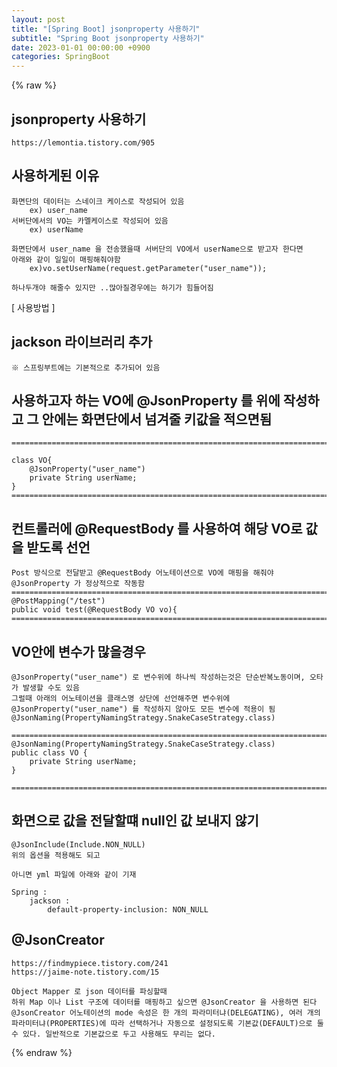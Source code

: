 ```yaml
---  
layout: post  
title: "[Spring Boot] jsonproperty 사용하기"  
subtitle: "Spring Boot jsonproperty 사용하기"  
date: 2023-01-01 00:00:00 +0900  
categories: SpringBoot  
---  
```

{% raw %}  
## jsonproperty 사용하기  
  
	https://lemontia.tistory.com/905  
  
## 사용하게된 이유  
	화면단의 데이터는 스네이크 케이스로 작성되어 있음  
		ex) user_name  
	서버단에서의 VO는 카멜케이스로 작성되어 있음  
		ex) userName  
  
	화면단에서 user_name 을 전송했을때 서버단의 VO에서 userName으로 받고자 한다면  
	아래와 같이 일일이 매핑해줘야함  
		ex)vo.setUserName(request.getParameter("user_name"));  
  
	하나두개야 해줄수 있지만 ..많아질경우에는 하기가 힘들어짐  
  
[ 사용방법 ]  
  
## jackson 라이브러리 추가  
	※ 스프링부트에는 기본적으로 추가되어 있음  
  
## 사용하고자 하는 VO에 @JsonProperty 를 위에 작성하고 그 안에는 화면단에서 넘겨줄 키값을 적으면됨  
  
	=================================================================================================================  
  
	class VO{  
		@JsonProperty("user_name")  
	    private String userName;  
	}  
	=================================================================================================================  
  
## 컨트롤러에 @RequestBody 를 사용하여 해당 VO로 값을 받도록 선언  
  
    Post 방식으로 전달받고 @RequestBody 어노테이션으로 VO에 매핑을 해줘야 @JsonProperty 가 정상적으로 작동함  
	=================================================================================================================  
	@PostMapping("/test")  
    public void test(@RequestBody VO vo){  
	=================================================================================================================  
  
## VO안에 변수가 많을경우  
  
	@JsonProperty("user_name") 로 변수위에 하나씩 작성하는것은 단순반복노동이며, 오타가 발생할 수도 있음  
	그럴때 아래의 어노테이션을 클래스명 상단에 선언해주면 변수위에 @JsonProperty("user_name") 를 작성하지 않아도 모든 변수에 적용이 됨  
	@JsonNaming(PropertyNamingStrategy.SnakeCaseStrategy.class)  
  
	=================================================================================================================  
	@JsonNaming(PropertyNamingStrategy.SnakeCaseStrategy.class)  
	public class VO {  
		private String userName;  
	}  
  
	=================================================================================================================  
  
## 화면으로 값을 전달할떄 null인 값 보내지 않기  
  
	@JsonInclude(Include.NON_NULL)  
	위의 옵션을 적용해도 되고  
  
	아니면 yml 파일에 아래와 같이 기재  
  
	Spring :  
		jackson :  
			default-property-inclusion: NON_NULL  
  
## @JsonCreator  
  
	https://findmypiece.tistory.com/241  
	https://jaime-note.tistory.com/15  
  
	Object Mapper 로 json 데이터를 파싱할때  
	하위 Map 이나 List 구조에 데이터를 매핑하고 싶으면 @JsonCreator 을 사용하면 된다  
	@JsonCreator 어노테이션의 mode 속성은 한 개의 파라미터냐(DELEGATING), 여러 개의 파라미터냐(PROPERTIES)에 따라 선택하거나 자동으로 설정되도록 기본값(DEFAULT)으로 둘 수 있다. 일반적으로 기본값으로 두고 사용해도 무리는 없다.  
{% endraw %}